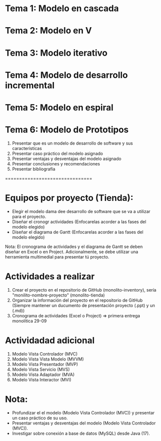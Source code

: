# Tema 1: Modelo en cascada 
# Tema 2: Modelo en V
# Tema 3: Modelo iterativo 
# Tema 4: Modelo de desarrollo incremental
# Tema 5: Modelo en espiral 
# Tema 6: Modelo de Prototipos

1. Presentar que es un modelo de desarrollo de software y sus caracteristicas
2. Presentar caso práctico del modelo asignado
3. Presentar ventajas y desventajas del modelo asignado
4. Presentar conclusiones y recomendaciones
5. Presentar bibliografía


===============================
# Equipos por proyecto (Tienda):

* Elegir el modelo dama dee desarrollo de software que se va a utilizar para el proyecto.
* Diseñar el cronogr actividades (Enfocarelas acorder a las fases del modelo elegido)
* Diseñar el diagrama de Gantt (Enfocarelas acorder a las fases del modelo elegido)

Nota: El cronograma de actividades y el diagrama de Gantt se deben diseñar en Excel o en Project. Adicionalmente, se debe utilizar una herramienta multimedial para presentar tú proyecto. 


# Actividades a realizar
1. Crear el proyecto en el repositorio de GitHub (monolito-inventory), sería "monilito-nombre-proyecto" (monolito-tienda)
2. Organizar la información del proyecto en el repositorio de GitHub (Siempre mantener un ducumento de presentación proyecto (.ppt) y un (.md))
3. Cronograma de actividades (Excel o Project) => primera entrega monolítica 29-09



# Actividadad adicional
1. Modelo Vista Controlador (MVC)
2. Modelo Vista Vista Modelo (MVVM)
3. Modelo Vista Presentador (MVP)
4. Modelo Vista Servicio (MVS)
5. Modelo Vista Adaptador (MVA)
6. Modelo Vista Interactor (MVI)

# Nota: 
- Profundizar el el modelo (Modelo Vista Controlador (MVC)) y presentar un caso práctico de su uso.
- Presentar ventajas y desventajas del modelo (Modelo Vista Controlador (MVC)).
- Investigar sobre conexión a base de datos (MySQL) desde Java (17).



